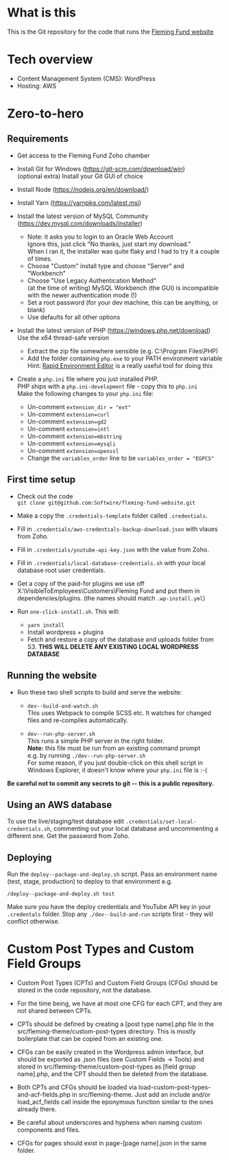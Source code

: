 # What is this
This is the Git repository for the code that runs the [Fleming Fund website](http://www.flemingfund.org)

# Tech overview
* Content Management System (CMS): WordPress
* Hosting: AWS

# Zero-to-hero

## Requirements
* Get access to the Fleming Fund Zoho chamber

* Install Git for Windows (https://git-scm.com/download/win)  
  (optional extra) Install your Git GUI of choice

* Install Node (https://nodejs.org/en/download/)

* Install Yarn (https://yarnpkg.com/latest.msi)

* Install the latest version of MySQL Community (https://dev.mysql.com/downloads/installer)
  * Note: it asks you to login to an Oracle Web Account  
    Ignore this, just click "No thanks, just start my download."  
    When I ran it, the installer was quite flaky and I had to try it a couple of times.
  * Choose "Custom" install type and choose "Server" and "Workbench"
  * Choose "Use Legacy Authentication Method"  
    (at the time of writing) MySQL Workbench (the GUI) is incompatible with the newer authentication mode (!)
  * Set a root password (for your dev machine, this can be anything, or blank)
  * Use defaults for all other options

* Install the latest version of PHP (https://windows.php.net/download)  
  Use the x64 thread-safe version
  * Extract the zip file somewhere sensible (e.g. C:\Program Files\PHP)
  * Add the folder containing `php.exe` to your PATH environment variable  
    Hint: [Rapid Environment Editor](https://www.rapidee.com/en/download) is a really useful tool for doing this

* Create a `php.ini` file where you just installed PHP.  
  PHP ships with a `php.ini-development` file - copy this to `php.ini`  
  Make the following changes to your `php.ini` file:
  * Un-comment `extension_dir = "ext"`
  * Un-comment `extension=curl`
  * Un-comment `extension=gd2`
  * Un-comment `extension=intl`
  * Un-comment `extension=mbstring`
  * Un-comment `extension=mysqli`
  * Un-comment `extension=openssl`
  * Change the `variables_order` line to be `variables_order = "EGPCS"`

## First time setup

* Check out the code  
  `git clone git@github.com:Softwire/fleming-fund-website.git`

* Make a copy the `.credentials-template` folder called `.credentials`.

* Fill in `.credentials/aws-credentials-backup-download.json` with vlaues from Zoho.

* Fill in `.credentials/youtube-api-key.json` with the value from Zoho.

* Fill in `.credentials/local-database-credentials.sh` with your local database root user credentials.

* Get a copy of the paid-for plugins we use off X:\VisibleToEmployees\Customers\Fleming Fund and put them in dependencies/plugins.
(the names should match `.wp-install.yml`)

* Run `one-click-install.sh`. This will:
  * `yarn install`
  * Install wordpress + plugins
  * Fetch and restore a copy of the database and uploads folder from S3.
    **THIS WILL DELETE ANY EXISTING LOCAL WORDPRESS DATABASE**

## Running the website

* Run these two shell scripts to build and serve the website:
  * `dev--build-and-watch.sh`  
  This uses Webpack to compile SCSS etc.
  It watches for changed files and re-compiles automatically.

  * `dev--run-php-server.sh`  
  This runs a simple PHP server in the right folder.  
  **Note:** this file must be run from an existing command prompt  
  e.g. by running `./dev--run-php-server.sh`  
  For some reason, if you just double-click on this shell script in Windows Explorer, it doesn't know where your `php.ini` file is :-(

**Be careful not to commit any secrets to git -- this is a public repository.**


## Using an AWS database

To use the live/staging/test database edit `.credentials/set-local-credentials.sh`, commenting out your local database and
uncommenting a different one. Get the password from Zoho.

## Deploying

Run the `deploy--package-and-deploy.sh` script. Pass an environment name (test, stage, production) to deploy to that environment e.g.

    /deploy--package-and-deploy.sh test

Make sure you have the deploy credentials and YouTube API key in your `.credentals` folder.
Stop any `./dev--build-and-run` scripts first - they will conflict otherwise.

# Custom Post Types and Custom Field Groups

* Custom Post Types (CPTs) and Custom Field Groups (CFGs) should be stored in the code repository, not the database.

* For the time being, we have at most one CFG for each CPT, and they are not shared between CPTs.

* CPTs should be defined by creating a [post type name].php file in the src/fleming-theme/custom-post-types directory. This is mostly boilerplate that can be copied from an existing one.

* CFGs can be easily created in the Wordpress admin interface, but should be exported as .json files (see Custom Fields -> Tools) and stored in src/fleming-theme/custom-post-types as [field group name].php, and the CPT should then be deleted from the database.

* Both CPTs and CFGs should be loaded via load-custom-post-types-and-acf-fields.php in src/fleming-theme. Just add an include and/or load_acf_fields call inside the eponymous function similar to the ones already there.

* Be careful about underscores and hyphens when naming custom components and files.

* CFGs for pages should exist in page-[page name].json in the same folder.